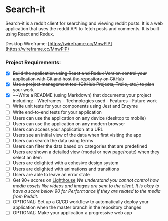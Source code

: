 # Search-it

Search-it is a reddit client for searching and viewing reddit posts. It is a web application that uses the reddit API to fetch posts and comments. It is built using React and Redux.

Desktop Wireframe: [https://wireframe.cc/MnwPlP](https://wireframe.cc/MnwPlP)

### Project Requirements:

- [x] ~~Build the application using React and Redux Version control your
      application with Git and host the repository on GitHub~~
- [x] ~~Use a project management tool (GitHub Projects, Trello, etc.) to
      plan your work~~
- [x] ~~Write a README (using Markdown) that documents your project
      including: - ~~Wireframes~~ - ~~Technologies used~~ - ~~Features~~ - ~~Future work~~
- [ ] Write unit tests for your components using Jest and Enzyme
- [ ] Write end-to-end tests for your application
- [ ] Users can use the application on any device (desktop to mobile)
- [ ] Users can use the application on any modern browser
- [ ] Users can access your application at a URL
- [ ] Users see an initial view of the data when first visiting the app
- [ ] Users can search the data using terms
- [ ] Users can filter the data based on categories that are predefined
- [ ] Users are shown a detailed view (modal or new page/route) when they select an item
- [ ] Users are delighted with a cohesive design system
- [ ] Users are delighted with animations and transitions
- [ ] Users are able to leave an error state
- [ ] Get 90+ scores on [Lighthouse](https://web.dev/measure/)
      _We understand you cannot control how media assets like videos and images are sent to the client. It is okay to have a score below 90 for Performance if they are related to the media from Reddit._
- [ ] OPTIONAL: Set up a CI/CD workflow to automatically deploy your application when the master branch in the repository changes
- [ ] OPTIONAL: Make your application a progressive web app
